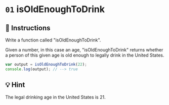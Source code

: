 # `01` isOldEnoughToDrink

## 📝 Instructions

Write a function called "isOldEnoughToDrink".

Given a number, in this case an age, "isOldEnoughToDrink" returns whether a person of this given age is old enough to legally drink in the United States.

```javascript
var output = isOldEnoughToDrink(22);
console.log(output); // --> true
```

## 💡 Hint

The legal drinking age in the United States is 21.

